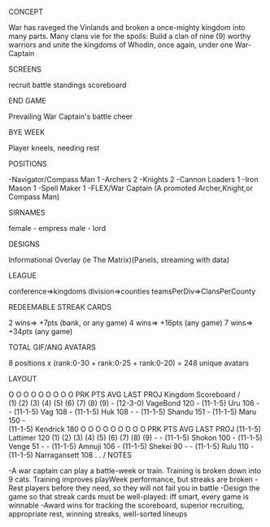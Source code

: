 
CONCEPT

War has raveged the Vinlands and broken a once-mighty kingdom into many parts. Many clans vie for the spoils:
Build a clan of nine (9) worthy warriors and unite the kingdoms of Whodin, once again, under one War-Captain

SCREENS

recruit
battle
standings
scoreboard

END GAME

Prevailing War Captain's battle cheer

BYE WEEK

Player kneels, needing rest

POSITIONS

  -Navigator/Compass Man 1
  -Archers 2
  -Knights 2
  -Cannon Loaders 1
  -Iron Mason 1
  -Spell Maker 1
  -FLEX/War Captain (A promoted Archer,Knight,or Compass Man)

SIRNAMES

female - empress
male - lord

DESIGNS

Informational Overlay (ie The Matrix)(Panels, streaming with data)

LEAGUE

conference=>kingdoms
division=>counties
teamsPerDiv=>ClansPerCounty

REDEEMABLE STREAK CARDS

2 wins=> +7pts (bank, or any game)
4 wins=> +16pts (any game) 
7 wins=> +34pts (any game)

TOTAL GIF/ANG AVATARS

8 positions x (rank:0-30 + rank:0-25 + rank:0-20) = 248 unique avatars

LAYOUT

 O   O   O   O   O   O   O   O   O      PRK PTS AVG LAST PROJ       Kingdom Scoreboard              /\
(1) (2) (3) (4) (5) (6) (7) (8) (9)     -                            (12-3-0) VageBond       120
                                        -                            (11-1-5) Uru            108
                                        -
                                        -                            (11-1-5) Vag            108
                                        -                            (11-1-5) Huk            108
                                        -
                                        -                            (11-1-5) Shandu         151
                                        -                            (11-1-5) Maru           150
                                        -                            
                                                                     (11-1-5) Kendrick       180
 O   O   O   O   O   O   O   O   O      PRK PTS AVG LAST PROJ        (11-1-5) Lattimer       120
(1) (2) (3) (4) (5) (6) (7) (8) (9)     -
                                        -                            (11-1-5) Shokon         100
                                        -                            (11-1-5) Venge           51
                                        -
                                        -                            (11-1-5) Amnuji         106
                                        -                            (11-1-5) Shekei          90
                                        -
                                        -                            (11-1-5) Rulu           110 
                                        -                            (11-1-5) Narragansett   108
                                                                     .
                                                                     .                              \/
NOTES

  -A war captain can play a battle-week or train. Training is broken down into 9 cats. Training improves playWeek performance, but streaks are broken
  -Rest players before they need, so they will not fail you in battle
  -Design the game so that streak cards must be well-played: iff smart, every game is winnable
  -Award wins for tracking the scoreboard, superior recruiting, appropriate rest, winning streaks, well-sorted lineups